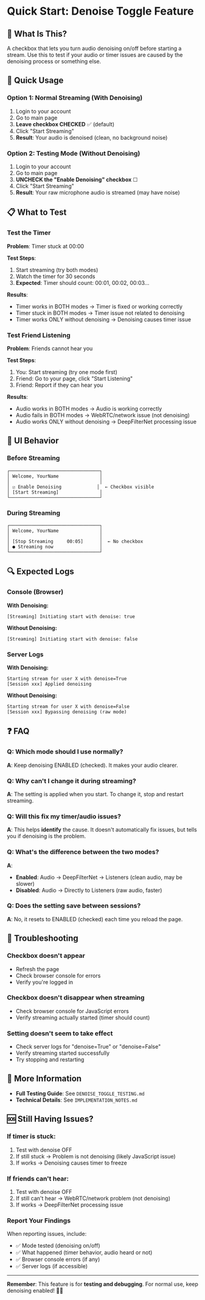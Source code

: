 # Quick Start: Denoise Toggle Feature

## 🎯 What Is This?
A checkbox that lets you turn audio denoising on/off before starting a stream. Use this to test if your audio or timer issues are caused by the denoising process or something else.

## 🚀 Quick Usage

### Option 1: Normal Streaming (With Denoising)
1. Login to your account
2. Go to main page
3. **Leave checkbox CHECKED** ✅ (default)
4. Click "Start Streaming"
5. **Result**: Your audio is denoised (clean, no background noise)

### Option 2: Testing Mode (Without Denoising)
1. Login to your account  
2. Go to main page
3. **UNCHECK the "Enable Denoising" checkbox** ☐
4. Click "Start Streaming"
5. **Result**: Your raw microphone audio is streamed (may have noise)

## 📋 What to Test

### Test the Timer
**Problem**: Timer stuck at 00:00

**Test Steps**:
1. Start streaming (try both modes)
2. Watch the timer for 30 seconds
3. **Expected**: Timer should count: 00:01, 00:02, 00:03...

**Results**:
- Timer works in BOTH modes → Timer is fixed or working correctly
- Timer stuck in BOTH modes → Timer issue not related to denoising
- Timer works ONLY without denoising → Denoising causes timer issue

### Test Friend Listening
**Problem**: Friends cannot hear you

**Test Steps**:
1. You: Start streaming (try one mode first)
2. Friend: Go to your page, click "Start Listening"
3. Friend: Report if they can hear you

**Results**:
- Audio works in BOTH modes → Audio is working correctly
- Audio fails in BOTH modes → WebRTC/network issue (not denoising)
- Audio works ONLY without denoising → DeepFilterNet processing issue

## 🎨 UI Behavior

### Before Streaming
```
┌─────────────────────────────────┐
│ Welcome, YourName               │
│                                 │
│ ☑ Enable Denoising             │  ← Checkbox visible
│ [Start Streaming]               │
└─────────────────────────────────┘
```

### During Streaming
```
┌─────────────────────────────────┐
│ Welcome, YourName               │
│                                 │
│ [Stop Streaming     00:05]      │  ← No checkbox
│ ● Streaming now                 │
└─────────────────────────────────┘
```

## 🔍 Expected Logs

### Console (Browser)
**With Denoising:**
```
[Streaming] Initiating start with denoise: true
```

**Without Denoising:**
```
[Streaming] Initiating start with denoise: false
```

### Server Logs
**With Denoising:**
```
Starting stream for user X with denoise=True
[Session xxx] Applied denoising
```

**Without Denoising:**
```
Starting stream for user X with denoise=False
[Session xxx] Bypassing denoising (raw mode)
```

## ❓ FAQ

### Q: Which mode should I use normally?
**A**: Keep denoising ENABLED (checked). It makes your audio clearer.

### Q: Why can't I change it during streaming?
**A**: The setting is applied when you start. To change it, stop and restart streaming.

### Q: Will this fix my timer/audio issues?
**A**: This helps **identify** the cause. It doesn't automatically fix issues, but tells you if denoising is the problem.

### Q: What's the difference between the two modes?
**A**: 
- **Enabled**: Audio → DeepFilterNet → Listeners (clean audio, may be slower)
- **Disabled**: Audio → Directly to Listeners (raw audio, faster)

### Q: Does the setting save between sessions?
**A**: No, it resets to ENABLED (checked) each time you reload the page.

## 🐛 Troubleshooting

### Checkbox doesn't appear
- Refresh the page
- Check browser console for errors
- Verify you're logged in

### Checkbox doesn't disappear when streaming
- Check browser console for JavaScript errors
- Verify streaming actually started (timer should count)

### Setting doesn't seem to take effect
- Check server logs for "denoise=True" or "denoise=False"
- Verify streaming started successfully
- Try stopping and restarting

## 📖 More Information
- **Full Testing Guide**: See `DENOISE_TOGGLE_TESTING.md`
- **Technical Details**: See `IMPLEMENTATION_NOTES.md`

## 🆘 Still Having Issues?

### If timer is stuck:
1. Test with denoise OFF
2. If still stuck → Problem is not denoising (likely JavaScript issue)
3. If works → Denoising causes timer to freeze

### If friends can't hear:
1. Test with denoise OFF  
2. If still can't hear → WebRTC/network problem (not denoising)
3. If works → DeepFilterNet processing issue

### Report Your Findings
When reporting issues, include:
- ✅ Mode tested (denoising on/off)
- ✅ What happened (timer behavior, audio heard or not)
- ✅ Browser console errors (if any)
- ✅ Server logs (if accessible)

---

**Remember**: This feature is for **testing and debugging**. For normal use, keep denoising enabled! 🎤✨
